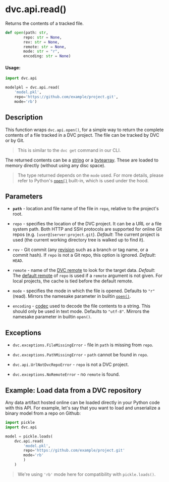 # dvc.api.read()

Returns the contents of a tracked file.

```py
def open(path: str,
        repo: str = None,
        rev: str = None,
        remote: str = None,
        mode: str = "r",
        encoding: str = None)
```

#### Usage:

```py
import dvc.api

modelpkl = dvc.api.read(
    'model.pkl',
    repo='https://github.com/example/project.git',
    mode='rb')
```

## Description

This function wraps `dvc.api.open()`, for a simple way to return the complete
contents of a file tracked in a <abbr>DVC project</abbr>. The file can be
tracked by DVC or by Git.

> This is similar to the `dvc get` command in our CLI.

The returned contents can be a
[string](https://docs.python.org/3/library/stdtypes.html#text-sequence-type-str)
or a [bytearray](https://docs.python.org/3/library/stdtypes.html#bytearray).
These are loaded to memory directly (without using any disc space).

> The type returned depends on the `mode` used. For more details, please refer
> to Python's [`open()`](https://docs.python.org/3/library/functions.html#open)
> built-in, which is used under the hood.

## Parameters

- **`path`** - location and file name of the file in `repo`, relative to the
  project's root.

- `repo` - specifies the location of the DVC project. It can be a URL or a file
  system path. Both HTTP and SSH protocols are supported for online Git repos
  (e.g. `[user@]server:project.git`). _Default_: The current project is used
  (the current working directory tree is walked up to find it).

- `rev` - Git commit (any [revision](https://git-scm.com/docs/revisions) such as
  a branch or tag name, or a commit hash). If `repo` is not a Git repo, this
  option is ignored. _Default_: `HEAD`.

- `remote` - name of the [DVC remote](/doc/command-reference/remote) to look for
  the target data. _Default_: The
  [default remote](/doc/command-reference/remote/default) of `repo` is used if a
  `remote` argument is not given. For local projects, the <abbr>cache</abbr> is
  tied before the default remote.

- `mode` - specifies the mode in which the file is opened. Defaults to `"r"`
  (read). Mirrors the namesake parameter in builtin
  [`open()`](https://docs.python.org/3/library/functions.html#open).

- `encoding` -
  [codec](https://docs.python.org/3/library/codecs.html#standard-encodings) used
  to decode the file contents to a string. This should only be used in text
  mode. Defaults to `"utf-8"`. Mirrors the namesake parameter in builtin
  `open()`.

## Exceptions

- `dvc.exceptions.FileMissingError` - file in `path` is missing from `repo`.

- `dvc.exceptions.PathMissingError` - `path` cannot be found in `repo`.

- `dvc.api.UrlNotDvcRepoError` - `repo` is not a DVC project.

- `dvc.exceptions.NoRemoteError` - no `remote` is found.

## Example: Load data from a DVC repository

Any <abbr>data artifact</abbr> hosted online can be loaded directly in your
Python code with this API. For example, let's say that you want to load and
unserialize a binary model from a repo on Github:

```py
import pickle
import dvc.api

model = pickle.loads(
    dvc.api.read(
        'model.pkl',
        repo='https://github.com/example/project.git'
        mode='rb'
        )
    )
```

> We're using `'rb'` mode here for compatibility with `pickle.loads()`.
